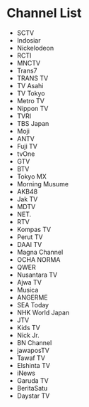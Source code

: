 # Channel List
* SCTV
* Indosiar
* Nickelodeon
* RCTI
* MNCTV
* Trans7
* TRANS TV
* TV Asahi
* TV Tokyo
* Metro TV
* Nippon TV
* TVRI
* TBS Japan
* Moji
* ANTV
* Fuji TV
* tvOne
* GTV
* BTV
* Tokyo MX
* Morning Musume
* AKB48
* Jak TV
* MDTV
* NET.
* RTV
* Kompas TV
* Perut TV
* DAAI TV
* Magna Channel
* OCHA NORMA
* QWER
* Nusantara TV
* Ajwa TV
* Musica
* ANGERME
* SEA Today
* NHK World Japan
* JTV
* Kids TV
* Nick Jr.
* BN Channel
* jawaposTV
* Tawaf TV
* Elshinta TV
* iNews
* Garuda TV
* BeritaSatu
* Daystar TV
